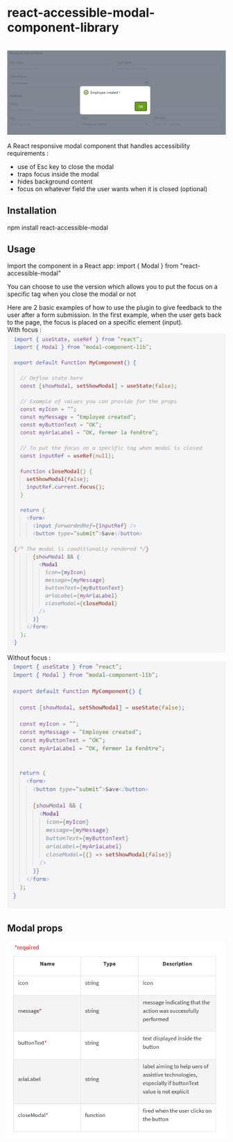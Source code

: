 <h1>react-accessible-modal-component-library</h1>
</br>

<img src="./modal-screenshot.PNG"/>

A React responsive modal component that handles accessibility requirements :
-	use of Esc key to close the modal
-	traps focus inside the modal
-	hides background content
-	focus on whatever field the user wants when it is closed (optional)

<h2>Installation</h2>
npm install react-accessible-modal

<h2>Usage</h2>
Import the component in a React app:
import { Modal } from "react-accessible-modal"
 

You can choose to use the version which allows you to put the focus on a specific tag when you close the modal or not

Here are 2 basic examples of how to use the plugin to give feedback to the user after a form submission. In the first example, when the user gets back to the page, the focus is placed on a specific element (input).
<br/>
With focus :
<br/>
<img src="./focus-screenshot.PNG"/>
<br/>
Without focus :
<br/>
<img src="./no-focus-screenshot.PNG"/>
<br/>

<h2>Modal props</h2>

<img src="./props-screenshot.PNG"/>


